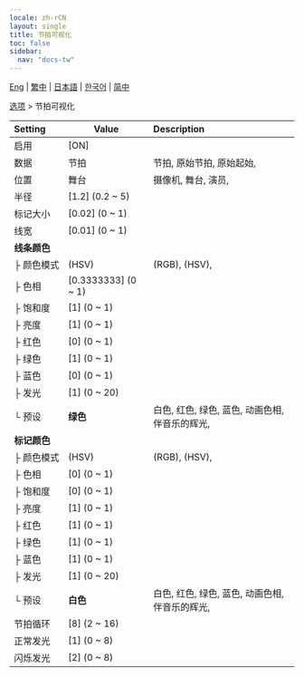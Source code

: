 ```yaml
---
locale: zh-rCN
layout: single
title: 节拍可视化
toc: false
sidebar:
  nav: "docs-tw"
---
```

[Eng](/dancexr/menu/2025.4/stage/beats_visualizer) | [繁中](/tw/dancexr/menu/2025.4/stage/beats_visualizer) | [日本語](/jp/dancexr/menu/2025.4/stage/beats_visualizer) | [한국어](/kr/dancexr/menu/2025.4/stage/beats_visualizer) | [简中](/zh/dancexr/menu/2025.4/stage/beats_visualizer)

[选项](../menu#选项) > 节拍可视化



| Setting | Value | Description |
| :--- | --- | :--- |
|<nobr>启用</nobr>| [ON] | 
|<nobr>数据</nobr>| 节拍 | 节拍, 原始节拍, 原始起始, 
|<nobr>位置</nobr>| 舞台 | 摄像机, 舞台, 演员, 
|<nobr>半径</nobr>| [1.2] (0.2 ~ 5) | 
|<nobr>标记大小</nobr>| [0.02] (0 ~ 1) | 
|<nobr>线宽</nobr>| [0.01] (0 ~ 1) | 
|<nobr>**线条颜色**</nobr>| | 
|<nobr>├&nbsp;颜色模式</nobr>| (HSV) | (RGB), (HSV), 
|<nobr>├&nbsp;色相</nobr>| [0.3333333] (0 ~ 1) | 
|<nobr>├&nbsp;饱和度</nobr>| [1] (0 ~ 1) | 
|<nobr>├&nbsp;亮度</nobr>| [1] (0 ~ 1) | 
|<nobr>├&nbsp;红色</nobr>| [0] (0 ~ 1) | 
|<nobr>├&nbsp;绿色</nobr>| [1] (0 ~ 1) | 
|<nobr>├&nbsp;蓝色</nobr>| [0] (0 ~ 1) | 
|<nobr>├&nbsp;发光</nobr>| [1] (0 ~ 20) | 
|<nobr>└&nbsp;预设</nobr>| **绿色** | 白色, 红色, 绿色, 蓝色, 动画色相, 伴音乐的辉光,  |
|<nobr>**标记颜色**</nobr>| | 
|<nobr>├&nbsp;颜色模式</nobr>| (HSV) | (RGB), (HSV), 
|<nobr>├&nbsp;色相</nobr>| [0] (0 ~ 1) | 
|<nobr>├&nbsp;饱和度</nobr>| [0] (0 ~ 1) | 
|<nobr>├&nbsp;亮度</nobr>| [1] (0 ~ 1) | 
|<nobr>├&nbsp;红色</nobr>| [1] (0 ~ 1) | 
|<nobr>├&nbsp;绿色</nobr>| [1] (0 ~ 1) | 
|<nobr>├&nbsp;蓝色</nobr>| [1] (0 ~ 1) | 
|<nobr>├&nbsp;发光</nobr>| [1] (0 ~ 20) | 
|<nobr>└&nbsp;预设</nobr>| **白色** | 白色, 红色, 绿色, 蓝色, 动画色相, 伴音乐的辉光,  |
|<nobr>节拍循环</nobr>| [8] (2 ~ 16) | 
|<nobr>正常发光</nobr>| [1] (0 ~ 8) | 
|<nobr>闪烁发光</nobr>| [2] (0 ~ 8) | 
